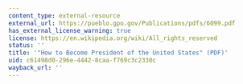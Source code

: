 ```yaml
---
content_type: external-resource
external_url: https://pueblo.gpo.gov/Publications/pdfs/6099.pdf
has_external_license_warning: true
license: https://en.wikipedia.org/wiki/All_rights_reserved
status: ''
title: '"How to Become President of the United States" (PDF)'
uid: c61498d0-296e-4442-8caa-f769c3c2330c
wayback_url: ''
---
```

